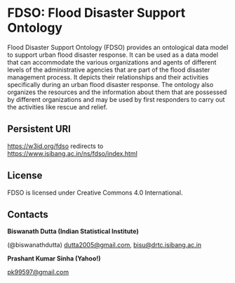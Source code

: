 # FDSO: Flood Disaster Support Ontology  

Flood Disaster Support Ontology (FDSO) provides an ontological data model to support urban flood disaster response. It can be used as a data model that can accommodate the various organizations and agents of different levels of the administrative agencies that are part of the flood disaster management process. It depicts their relationships and their activities specifically during an urban flood disaster response. The ontology also organizes the resources and the information about them that are possessed by different organizations and may be used by first responders to carry out the activities like rescue and relief.    


## Persistent URI 
https://w3id.org/fdso redirects to https://www.isibang.ac.in/ns/fdso/index.html


## License
FDSO is licensed under Creative Commons 4.0 International. 

## Contacts
**Biswanath Dutta (Indian Statistical Institute)**  

(@biswanathdutta) 
 <dutta2005@gmail.com>, 
 <bisu@drtc.isibang.ac.in> 

**Prashant Kumar Sinha (Yahoo!)**  

 <pk99597@gmail.com> 


